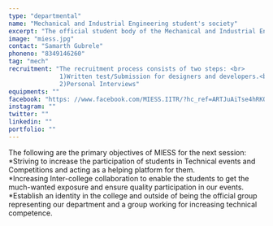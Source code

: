 ```yaml
---
type: "departmental"
name: "Mechanical and Industrial Engineering student's society"
excerpt: "The official student body of the Mechanical and Industrial Engineering Department IIT Roorkee"
image: "miess.jpg"
contact: "Samarth Gubrele"
phoneno: "8349146260"
tag: "mech"
recruitment: "The recruitment process consists of two steps: <br>
              1)Written test/Submission for designers and developers.<br>
              2)Personal Interviews"
equipments: ""
facebook: "https: //www.facebook.com/MIESS.IITR/?hc_ref=ARTJuAiTse4hRKOeuQpQNVz40bJEGzdcFOqFqXK0CDrLR8Ux_uOid5W-spMry2mAc5o&fref=nf"
instagram: ""
twitter: ""
linkedin: ""
portfolio: ""
---
```


The following are the primary objectives of MIESS for the next session: 
*Striving to increase the participation of students in Technical events and Competitions and acting as a helping platform for them.<br>
*Increasing Inter-college collaboration to enable the students to get the much-wanted exposure and ensure quality participation in our events.<br>
*Establish an identity in the college and outside of being the official group representing our department and a group working for increasing technical competence.<br>